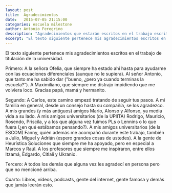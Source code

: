 ```yaml
---
layout: post
title:  Agradecimientos
date:   2015-07-05 21:15:00
categories: escuela milestone
author: Antonio Feregrino
description: "Agradecimientos que estarán escritos en el trabajo escrito del trabajo terminal"
excerpt: "El texto siguiente pertenece mis agradecimientos escritos en el trabajo de titulación de la universidad."
---
```

El texto siguiente pertenece mis agradecimientos escritos en el trabajo de titulación de la universidad.  


Primero: A la señora Ofelia, que siempre ha estado ahí hasta para ayudarme con las ecuaciones diferenciales (aunque no le supiera). Al señor Antonio, que tanto me ha sabido dar ("bueno, ¿pero ya cuando terminas la escuela?"). A Maximiliano, que siempre me distrajo impidiendo que me volviera loco. Gracias papá, mamá y hermanito.


Segundo: A Carlos, este camino empezó tratando de seguir tus pasos. A mi familia en general, desde un consejo hasta su compañía, se los agradezco. A mis grandes (y más antiguos) amigos Mario, Alonso y Alfonso, ya media vida a su lado. A mis amigos universitarios (de la UPIITA) Rodrigo, Mauricio, Rosendo, Priscila, y a los que alguna vez fuimos PLs o Lennins o lo que fuera (¿en qué estábamos pensando?). A mis amigos universitarios (de la ESCOM) Fanny, quién además me acompañó durante este trabajo, también a Julio, Miguel y Adrián (espero grandes cosas de ustedes). A la gente de Heurística Soluciones que siempre me ha apoyado, pero en especial a Marcos y Raúl. A los profesores que siempre me inspiraron, entre ellos Itzamá, Edgardo, Citlali y Ukranio.  


Tercero: A todos los demás que alguna vez les agradecí en persona pero que no mencioné arriba.  


Cuarto: Libros, vídeos, podcasts, gente del internet, gente famosa y demás que jamás leerán esto.  

